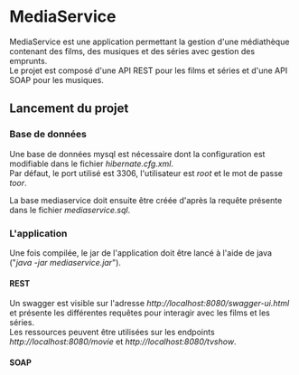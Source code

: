 # MediaService

MediaService est une application permettant la gestion d'une médiathèque contenant des films, des musiques et des séries 
avec gestion des emprunts.  
Le projet est composé d'une API REST pour les films et séries et d'une API SOAP pour les musiques.

## Lancement du projet

### Base de données

Une base de données mysql est nécessaire dont la configuration est modifiable dans le fichier _hibernate.cfg.xml_.  
Par défaut, le port utilisé est 3306, l'utilisateur est _root_ et le mot de passe _toor_.  

La base mediaservice doit ensuite être créée d'après la requête présente dans le fichier _mediaservice.sql_.

### L'application

Une fois compilée, le jar de l'application doit être lancé à l'aide de java ("_java -jar mediaservice.jar_").  

#### REST
Un swagger est visible sur l'adresse _http://localhost:8080/swagger-ui.html_ et présente les différentes requêtes pour interagir avec les films et les séries.  
Les ressources peuvent être utilisées sur les endpoints _http://localhost:8080/movie_ et _http://localhost:8080/tvshow_.

#### SOAP
